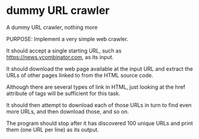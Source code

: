 # dummy URL crawler
A dummy URL crawler, nothing more

PURPOSE:
Implement a very simple web crawler. 

It should accept a single starting URL, such as https://news.ycombinator.com, as its input. 

It should download the web page available at the input URL and extract the URLs of other pages linked to from the HTML source code. 

Although there are several types of link in HTML, just looking at the href attribute of <a> tags will be sufficient for this task. 
  
It should then attempt to download each of those URLs in turn to find even more URLs, and then download those, and so on. 

The program should stop after it has discovered 100 unique URLs and print them (one URL per line) as its output.
